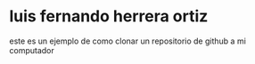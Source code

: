 # luis fernando herrera ortiz
este es un ejemplo de como clonar un repositorio de github a mi computador

